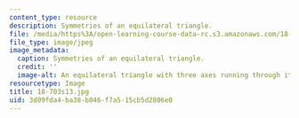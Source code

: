 ```yaml
---
content_type: resource
description: Symmetries of an equilateral triangle.
file: /media/https%3A/open-learning-course-data-rc.s3.amazonaws.com/18-703-modern-algebra-spring-2013/3d09fda4ba38b046f7a515cb5d2806e0_18-703s13.jpg
file_type: image/jpeg
image_metadata:
  caption: Symmetries of an equilateral triangle.
  credit: ''
  image-alt: An equilateral triangle with three axes running through it.
resourcetype: Image
title: 18-703s13.jpg
uid: 3d09fda4-ba38-b046-f7a5-15cb5d2806e0
---
```

